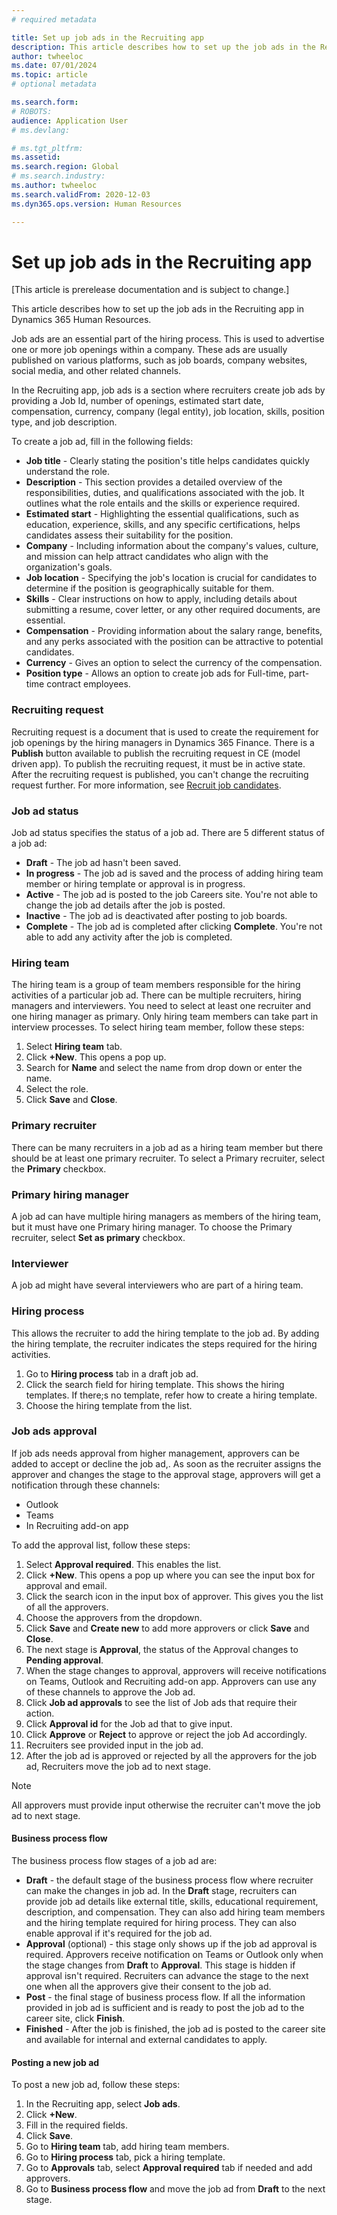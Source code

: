 ```yaml
---
# required metadata

title: Set up job ads in the Recruiting app 
description: This article describes how to set up the job ads in the Recruiting app in Dynamics 365 Human Resources.
author: twheeloc
ms.date: 07/01/2024
ms.topic: article
# optional metadata

ms.search.form: 
# ROBOTS: 
audience: Application User
# ms.devlang: 

# ms.tgt_pltfrm: 
ms.assetid: 
ms.search.region: Global
# ms.search.industry: 
ms.author: twheeloc
ms.search.validFrom: 2020-12-03
ms.dyn365.ops.version: Human Resources

---
```


# Set up job ads in the Recruiting app 

[This article is prerelease documentation and is subject to change.]

This article describes how to set up the job ads in the Recruiting app in Dynamics 365 Human Resources.

Job ads are an essential part of the hiring process. This is used to advertise one or more job openings within a company. These ads are usually published on various platforms, such as job boards, company 
websites, social media, and other related channels. 

In the Recruiting app, job ads is a section where recruiters create job ads by providing a Job Id, number of openings, estimated start date, compensation, currency, company (legal entity), job location, skills, 
position type, and job description.

To create a job ad, fill in the following fields:
 - **Job title** - Clearly stating the position's title helps candidates quickly understand the role.
 - **Description** - This section provides a detailed overview of the responsibilities, duties, and qualifications associated with the job. It outlines what the role entails and the skills or experience required.
 - **Estimated start** - Highlighting the essential qualifications, such as education, experience, skills, and any specific certifications, helps candidates assess their suitability for the position.
 - **Company** - Including information about the company's values, culture, and mission can help attract candidates who align with the organization's goals.
 - **Job location** - Specifying the job's location is crucial for candidates to determine if the position is geographically suitable for them.
 - **Skills** - Clear instructions on how to apply, including details about submitting a resume, cover letter, or any other required documents, are essential.
 - **Compensation** - Providing information about the salary range, benefits, and any perks associated with the position can be attractive to potential candidates.
 - **Currency** - Gives an option to select the currency of the compensation.
 - **Position type** - Allows an option to create job ads for Full-time, part-time contract employees.

### Recruiting request
Recruiting request is a document that is used to create the requirement for job openings by the hiring managers in Dynamics 365 Finance. There is a **Publish** button available to publish the recruiting request in 
CE (model driven app). To publish the recruiting request, it must be in active state. After the recruiting request is published, you can't change the recruiting request further.
For more information, see [Recruit job candidates](xxxxx). 

### Job ad status
Job ad status specifies the status of a job ad.
There are 5 different status of a job ad:
 - **Draft** - The job ad hasn't been saved.
 - **In progress** - The job ad is saved and the process of adding hiring team member or hiring template or approval is in progress.
 - **Active** - The job ad is posted to the job Careers site. You're not able to change the job ad details after the job is posted.
 - **Inactive** - The job ad is deactivated after posting to job boards.
 - **Complete** - The job ad is completed after clicking **Complete**. You're not able to add any activity after the job is completed.

### Hiring team
The hiring team is a group of team members responsible for the hiring activities of a particular job ad. There can be multiple recruiters, hiring managers and interviewers. You need to select at least one recruiter
and one hiring manager as primary. Only hiring team members can take part in interview processes. 
To select hiring team member, follow these steps:
1.	Select **Hiring team** tab.
2.	Click **+New**. This opens a pop up.
3.	Search for **Name** and select the name from drop down or enter the name. 
4.	Select the role.
5.	Click **Save** and **Close**.

 
### Primary recruiter
There can be many recruiters in a job ad as a hiring team member but there should be at least one primary recruiter. To select a Primary recruiter, select the **Primary** checkbox.
 
### Primary hiring manager

A job ad can have multiple hiring managers as members of the hiring team, but it must have one Primary hiring manager. To choose the Primary recruiter, select **Set as primary** checkbox.

### Interviewer
A job ad might have several interviewers who are part of a hiring team.

### Hiring process
This allows the recruiter to add the hiring template to the job ad. By adding the hiring template, the recruiter indicates the steps required for the hiring activities.
1. Go to **Hiring process** tab in a draft job ad.
2. Click the search field for hiring template. This shows the hiring templates. If there;s no template, refer how to create a hiring template.
3. Choose the hiring template from the list.
 
### Job ads approval

If job ads needs approval from higher management, approvers can be added to accept or decline the job ad,. As soon as the recruiter assigns the approver and changes the stage to the approval stage, approvers 
will get a notification through these channels:
 - Outlook
 - Teams
 - In Recruiting add-on app

To add the approval list, follow these steps:
1.	Select **Approval required**. This enables the list.
2.	Click **+New**. This opens a pop up where you can see the input box for approval and email.
3.	Click the search icon in the input box of approver. This gives you the list of all the approvers.
4.	Choose the approvers from the dropdown.
5.	Click **Save** and **Create new** to add more approvers or click **Save** and **Close**.
6.	The next stage is **Approval**, the status of the Approval changes to **Pending approval**.
7.	When the stage changes to approval, approvers will receive notifications on Teams, Outlook and Recruiting add-on app. Approvers can use any of these channels to approve the Job ad.
8.	Click **Job ad approvals** to see the list of Job ads that require their action.
9.	Click **Approval id** for the Job ad that to give input.
10.	Click **Approve** or **Reject** to approve or reject the job Ad accordingly.
11.	Recruiters see provided input in the job ad.
12.	After the job ad is approved or rejected by all the approvers for the job ad, Recruiters move the job ad to next stage.

>[!Note]
> All approvers must provide input otherwise the recruiter can't move the job ad to next stage.

#### Business process flow

The business process flow stages of a job ad are:
 - **Draft** - the default stage of the business process flow where recruiter can make the changes in job ad. In the **Draft** stage, recruiters can provide job ad details like external title, skills, educational
requirement, description, and compensation. They can also add hiring team members and the hiring template required for hiring process. They can also enable approval if it's required for the job ad.
 - **Approval** (optional) - this stage only shows up if the job ad approval is required. Approvers receive notification on Teams or Outlook only when the stage changes from **Draft** to **Approval**. This stage
is hidden if approval isn't required. Recruiters can advance the stage to the next one when all the approvers give their consent to the job ad.
 - **Post** - the final stage of business process flow. If all the information provided in job ad is sufficient and is ready to post the job ad to the career site, click **Finish**.
 - **Finished** - After the job is finished, the job ad is posted to the career site and available for internal and external candidates to apply.
 
#### Posting a new job ad

To post a new job ad, follow these steps:
1. In the Recruiting app, select **Job ads**.
2. Click **+New**.
3. Fill in the required fields.
4. Click **Save**.
5. Go to **Hiring team** tab, add hiring team members.
6. Go to **Hiring process** tab, pick a hiring template.
7. Go to **Approvals** tab, select **Approval required** tab if needed and add approvers.
8. Go to **Business process flow** and move the job ad from **Draft** to the next stage.



